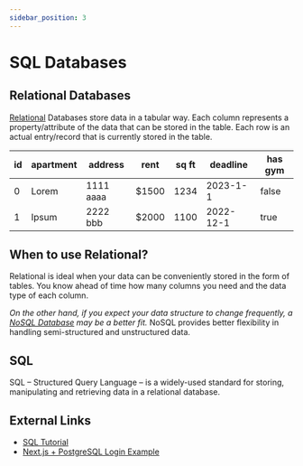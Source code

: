 ```yaml
---
sidebar_position: 3
---
```


# SQL Databases

## Relational Databases

[Relational](https://cloud.google.com/learn/what-is-a-relational-database) Databases store data in a tabular way. Each column represents a property/attribute of the data that can be stored in the table. Each row is an actual entry/record that is currently stored in the table. 

| id | apartment    | address   | rent |sq ft | deadline |has gym|
| ---| -----------  | ----------|------|------|----------|-------|
| 0  | Lorem        | 1111 aaaa |$1500 |1234  | 2023-1-1 |false  |
| 1  | Ipsum        | 2222 bbb  |$2000 |1100  | 2022-12-1|true   |

## When to use Relational?

Relational is ideal when your data can be conveniently stored in the form of tables. You know ahead of time how many columns you need and the data type of each column.

*On the other hand, if you expect your data structure to change frequently, a [NoSQL Database](/backend/no-sql-db) may be a better fit.* NoSQL provides better flexibility in handling semi-structured and unstructured data.

## SQL

SQL – Structured Query Language – is a widely-used standard for storing, manipulating and retrieving data in a relational database.

## External Links

- [SQL Tutorial](https://www.tutorialspoint.com/sql/index.htm)
- [Next.js + PostgreSQL Login Example](https://vercel.com/guides/nextjs-prisma-postgres)